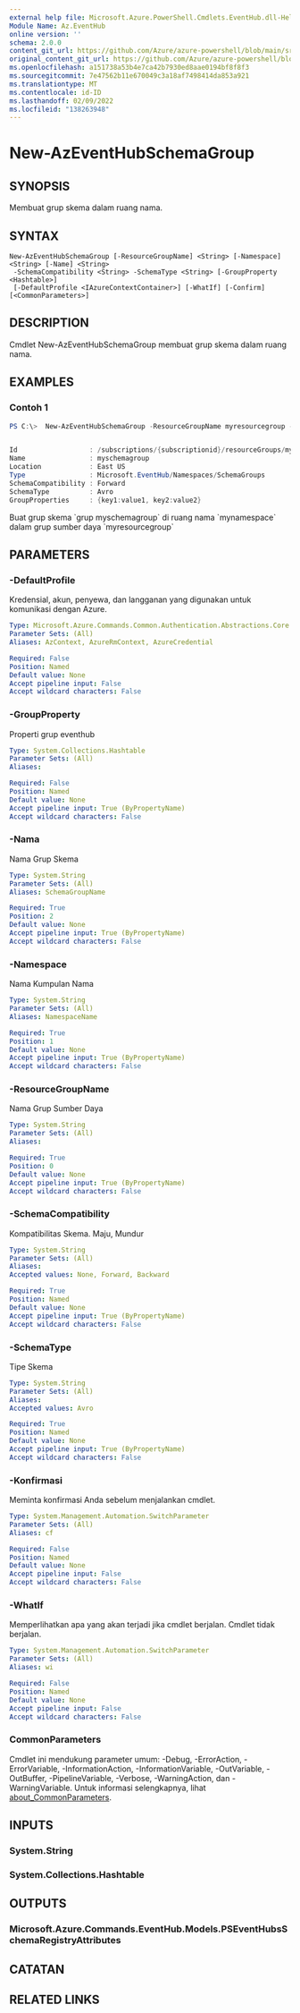 ```yaml
---
external help file: Microsoft.Azure.PowerShell.Cmdlets.EventHub.dll-Help.xml
Module Name: Az.EventHub
online version: ''
schema: 2.0.0
content_git_url: https://github.com/Azure/azure-powershell/blob/main/src/EventHub/EventHub/help/New-AzEventHubSchemaGroup.md
original_content_git_url: https://github.com/Azure/azure-powershell/blob/main/src/EventHub/EventHub/help/New-AzEventHubSchemaGroup.md
ms.openlocfilehash: a151738a53b4e7ca42b7930ed8aae0194bf8f8f3
ms.sourcegitcommit: 7e47562b11e670049c3a18af7498414da853a921
ms.translationtype: MT
ms.contentlocale: id-ID
ms.lasthandoff: 02/09/2022
ms.locfileid: "138263948"
---
```

# New-AzEventHubSchemaGroup

## SYNOPSIS
Membuat grup skema dalam ruang nama.

## SYNTAX

```
New-AzEventHubSchemaGroup [-ResourceGroupName] <String> [-Namespace] <String> [-Name] <String>
 -SchemaCompatibility <String> -SchemaType <String> [-GroupProperty <Hashtable>]
 [-DefaultProfile <IAzureContextContainer>] [-WhatIf] [-Confirm] [<CommonParameters>]
```

## DESCRIPTION
Cmdlet New-AzEventHubSchemaGroup membuat grup skema dalam ruang nama.

## EXAMPLES

### Contoh 1
```powershell
PS C:\>  New-AzEventHubSchemaGroup -ResourceGroupName myresourcegroup -Namespace mynamespace -Name myschemagroup -SchemaCompatibility Forward -SchemaType Avro -GroupProperty @{'key1'='value1';'key2'='value2'}


Id                  : /subscriptions/{subscriptionid}/resourceGroups/myresourcegroup/providers/Microsoft.EventHub/namespaces/mynamespace/schemagroups/myschemagroup
Name                : myschemagroup
Location            : East US
Type                : Microsoft.EventHub/Namespaces/SchemaGroups
SchemaCompatibility : Forward
SchemaType          : Avro
GroupProperties     : {key1:value1, key2:value2}
```

Buat grup skema \`grup myschemagroup\` di ruang nama \`mynamespace\` dalam grup sumber daya \`myresourcegroup\`

## PARAMETERS

### -DefaultProfile
Kredensial, akun, penyewa, dan langganan yang digunakan untuk komunikasi dengan Azure.

```yaml
Type: Microsoft.Azure.Commands.Common.Authentication.Abstractions.Core.IAzureContextContainer
Parameter Sets: (All)
Aliases: AzContext, AzureRmContext, AzureCredential

Required: False
Position: Named
Default value: None
Accept pipeline input: False
Accept wildcard characters: False
```

### -GroupProperty
Properti grup eventhub

```yaml
Type: System.Collections.Hashtable
Parameter Sets: (All)
Aliases:

Required: False
Position: Named
Default value: None
Accept pipeline input: True (ByPropertyName)
Accept wildcard characters: False
```

### -Nama
Nama Grup Skema

```yaml
Type: System.String
Parameter Sets: (All)
Aliases: SchemaGroupName

Required: True
Position: 2
Default value: None
Accept pipeline input: True (ByPropertyName)
Accept wildcard characters: False
```

### -Namespace
Nama Kumpulan Nama

```yaml
Type: System.String
Parameter Sets: (All)
Aliases: NamespaceName

Required: True
Position: 1
Default value: None
Accept pipeline input: True (ByPropertyName)
Accept wildcard characters: False
```

### -ResourceGroupName
Nama Grup Sumber Daya

```yaml
Type: System.String
Parameter Sets: (All)
Aliases:

Required: True
Position: 0
Default value: None
Accept pipeline input: True (ByPropertyName)
Accept wildcard characters: False
```

### -SchemaCompatibility
Kompatibilitas Skema.
Maju, Mundur

```yaml
Type: System.String
Parameter Sets: (All)
Aliases:
Accepted values: None, Forward, Backward

Required: True
Position: Named
Default value: None
Accept pipeline input: True (ByPropertyName)
Accept wildcard characters: False
```

### -SchemaType
Tipe Skema

```yaml
Type: System.String
Parameter Sets: (All)
Aliases:
Accepted values: Avro

Required: True
Position: Named
Default value: None
Accept pipeline input: True (ByPropertyName)
Accept wildcard characters: False
```

### -Konfirmasi
Meminta konfirmasi Anda sebelum menjalankan cmdlet.

```yaml
Type: System.Management.Automation.SwitchParameter
Parameter Sets: (All)
Aliases: cf

Required: False
Position: Named
Default value: None
Accept pipeline input: False
Accept wildcard characters: False
```

### -WhatIf
Memperlihatkan apa yang akan terjadi jika cmdlet berjalan.
Cmdlet tidak berjalan.

```yaml
Type: System.Management.Automation.SwitchParameter
Parameter Sets: (All)
Aliases: wi

Required: False
Position: Named
Default value: None
Accept pipeline input: False
Accept wildcard characters: False
```

### CommonParameters
Cmdlet ini mendukung parameter umum: -Debug, -ErrorAction, -ErrorVariable, -InformationAction, -InformationVariable, -OutVariable, -OutBuffer, -PipelineVariable, -Verbose, -WarningAction, dan -WarningVariable. Untuk informasi selengkapnya, lihat [about_CommonParameters](http://go.microsoft.com/fwlink/?LinkID=113216).

## INPUTS

### System.String

### System.Collections.Hashtable

## OUTPUTS

### Microsoft.Azure.Commands.EventHub.Models.PSEventHubsSchemaRegistryAttributes

## CATATAN

## RELATED LINKS
